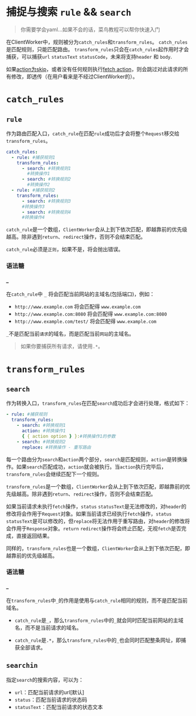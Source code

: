 # 捕捉与搜索 `rule` && `search`

> 你需要学会yaml...如果不会的话，菜鸟教程可以帮你快速入门

在ClientWorker中，规则被分为`catch_rules`和`transform_rules`。
`catch_rules`是匹配规则，只能匹配路由。
`transform_rules`只会在`catch_rules`起作用时才会捕获，可以捕获`url` `statusText` `statusCode`，未来将支持`header` 和 `body`.

如果[action为skip](/rule/skip)，或者没有任何规则执行[fetch action](/rule/fetch)，则会跳过对此请求的所有修改，即透传（在用户看来是不经过ClientWorker的）。

# `catch_rules`

## `rule`

作为路由匹配入口，`catch_rule`在匹配`rule`成功后才会将整个`Request`移交给`transform_rules`。

```yaml
catch_rules:
  - rule: #捕获规则1
    transform_rules:
      - search: #转换规则1
        #转换操作1
      - search: #转换规则2
        #转换操作2
  - rule: #捕获规则2
    transform_rules:
      - search: #转换规则3
      #转换操作3
      - search: #转换规则4
      #转换操作4
```

`catch_rule`是一个数组，`ClientWorker`会从上到下依次匹配，即越靠前的优先级越高。除非遇到`return`、`redirect`操作，否则不会结束匹配。

`catch_rule`必须是`正则`，如果不是，将会抛出错误。

### 语法糖

#### \_

在`catch_rule`中 `_` 将会匹配当前网站的主域名(包括端口)，例如：

- `http://www.example.com` 将会匹配得 `www.example.com`
- `http://www.example.com:8080` 将会匹配得 `www.example.com:8080`
- `http://www.example.com/test/` 将会匹配得 `www.example.com`

`_`不是匹配当前`请求`的域名，而是匹配当前`网站`的主域名。

> 如果你要捕获所有请求，请使用`.*`。

# `transform_rules`

## `search`

作为转换入口，`transform_rules`在匹配`search`成功后才会进行处理，格式如下：

```yaml
- rule: #捕获规则
  transform_rules:
    - search: #转换规则1
      action: #转换操作1
      { { action option } }:#转换操作1的参数
    - search: #转换规则2
      replace: #转换操作 - 重写路由
```

每一个路由分为`search`和`action`两个部分，`search`是匹配规则，`action`是转换操作。如果`search`匹配成功，`action`就会被执行。当`action`执行完毕后，`transform_rules`会继续匹配下一个规则。

`transform_rules`是一个数组，`ClientWorker`会从上到下依次匹配，即越靠前的优先级越高。除非遇到`return`、`redirect`操作，否则不会结束匹配。

如果当前请求未执行`fetch`操作，`status` `statusText`是无法修改的，对`header`的修改将会作用于`Request`对象。如果当前请求已经执行`fetch`操作，`status` `statusText`是可以修改的，但`replace`将无法作用于重写路由，对`header`的修改将会作用于`Response`对象。`return` `redirect`操作将会终止匹配，无视`fetch`是否完成，直接返回结果。

同样的，`transform_rules`也是一个数组，`ClientWorker`会从上到下依次匹配，即越靠前的优先级越高。

### 语法糖

#### \_

在`transform_rules`中`_`的作用是使用与`catch_rule`相同的规则，而不是匹配当前域名。

- `catch_rule`是`_`，那么`transform_rules`中的`_`就会同时匹配当前网站的主域名，而不是当前请求的域名。

- `catch_rule`是`.*`，那么`transform_rules`中的`_`也会同时匹配整条网址，即捕获全部请求。

## `searchin`

指定`search`的搜索内容，可以为：

- `url`：匹配当前请求的url[默认]
- `status`：匹配当前请求的状态码
- `statusText`：匹配当前请求的状态文本
